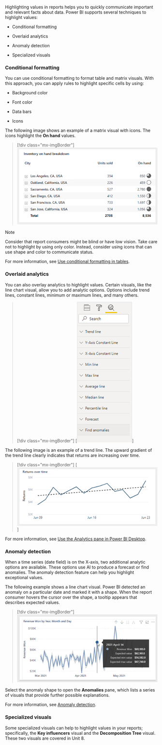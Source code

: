 Highlighting values in reports helps you to quickly communicate important and relevant facts about data. Power BI supports several techniques to highlight values:

- Conditional formatting

- Overlaid analytics

- Anomaly detection

- Specialized visuals

### Conditional formatting

You can use conditional formatting to format table and matrix visuals. With this approach, you can apply rules to highlight specific cells by using:

- Background color

- Font color

- Data bars

- Icons

The following image shows an example of a matrix visual with icons. The icons highlight the **On hand** values.

> [!div class="mx-imgBorder"]
> [![Image shows a matrix visual titled \"Inventory on hand breakdown\". The On hand column includes various city values. A circular icon indicates highest and lowest values. An empty circle represents the lowest value; a filled circle represents the highest value.](../media/conditional-formatting-icons.png)](../media/conditional-formatting-icons.png#lightbox)

> [!NOTE]
> Consider that report consumers might be blind or have low vision. Take care not to highlight by using only color. Instead, consider using icons that can use shape and color to communicate status.

For more information, see [Use conditional formatting in tables](/power-bi/create-reports/desktop-conditional-table-formatting).

### Overlaid analytics

You can also overlay analytics to highlight values. Certain visuals, like the line chart visual, allow you to add analytic options. Options include trend lines, constant lines, minimum or maximum lines, and many others.

> [!div class="mx-imgBorder"]
> [![Image shows the Analytics pane. Sections include Trend line, and many other line types.](../media/overlaid-analytics-pane.png)]

The following image is an example of a trend line. The upward gradient of the trend line clearly indicates that returns are increasing over time.

> [!div class="mx-imgBorder"]
> [![Image shows a line chart titled Returns over time. The time series is for returns made during the month of June . An overlaid trend line that is a dashed line indicates that returns are increasing over time.](../media/overlaid-analytics-trend.png)]

For more information, see [Use the Analytics pane in Power BI Desktop](/power-bi/transform-model/desktop-analytics-pane).

### Anomaly detection

When a time series (date field) is on the X-axis, two additional analytic options are available. These options use AI to produce a forecast or find anomalies. The anomaly detection feature can help you highlight exceptional values.

The following example shows a line chart visual. Power BI detected an anomaly on a particular date and marked it with a shape. When the report consumer hovers the cursor over the shape, a tooltip appears that describes expected values.

> [!div class="mx-imgBorder"]
> [![Graphical user interface Description automatically generated.](../media/find-anomalies.png)](../media/find-anomalies.png#lightbox)

Select the anomaly shape to open the **Anomalies** pane, which lists a series of visuals that provide further possible explanations.

For more information, see [Anomaly detection](/power-bi/visuals/power-bi-visualization-anomaly-detection).

### Specialized visuals

Some specialized visuals can help to highlight values in your reports; specifically, the **Key influencers** visual and the **Decomposition Tree** visual. These two visuals are covered in Unit 8.
